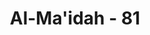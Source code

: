 ---
title: "Al-Ma'idah - 81"
no: 81
arabic_no: ٨١
ayah: وَلَوْ كَانُوْا يُؤْمِنُوْنَ بِاللّٰهِ وَالنَّبِيِّ وَمَآ اُنْزِلَ اِلَيْهِ مَا اتَّخَذُوْهُمْ اَوْلِيَاۤءَ وَلٰكِنَّ كَثِيْرًا مِّنْهُمْ فٰسِقُوْنَ
translation: "Dan sekiranya mereka beriman kepada Allah, kepada Nabi (Muhammad) dan kepada apa yang diturunkan kepadanya, niscaya mereka tidak akan menjadikan orang musyrik itu sebagai teman setia. Tetapi banyak di antara mereka orang-orang yang fasik."
tafsir: "Ayat ini menerangkan bahwa kalau masyarakat Yahudi yang tolong-menolong dengan kaum musyrik Arab itu beriman kepada Nabi Musa sebagaimana pengakuan mereka, serta beriman kepada ajaran-ajaran yang dibawa oleh Nabi Musa, tentulah mereka tidak mungkin tolong-menolong dengan orang-orang musyrik yang menyembah berhala. Karena ajaran agama mereka yang murni tidak dapat membenarkan hal itu. Tetapi kebanyakan mereka adalah orang fasik yang oleh karenanya mereka dapat bersatu dan berkerja sama karena diikat oleh suatu kepentingan yaitu menentang Nabi Muhammad, menolak ajaran-ajaran Al-Qur'an dan berusaha membikin jera orang yang beriman kepada Muhammad."
---